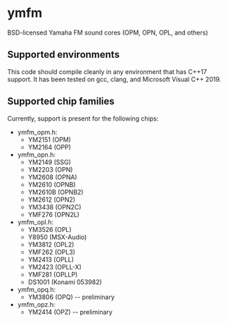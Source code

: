 # ymfm
BSD-licensed Yamaha FM sound cores (OPM, OPN, OPL, and others)

## Supported environments

This code should compile cleanly in any environment that has C++17 support.
It has been tested on gcc, clang, and Microsoft Visual C++ 2019.

## Supported chip families

Currently, support is present for the following chips:

* ymfm_opm.h:
	* YM2151 (OPM)
	* YM2164 (OPP)
* ymfm_opn.h:
	* YM2149 (SSG)
	* YM2203 (OPN)
	* YM2608 (OPNA)
	* YM2610 (OPNB)
	* YM2610B (OPNB2)
	* YM2612 (OPN2)
	* YM3438 (OPN2C)
	* YMF276 (OPN2L)
* ymfm_opl.h:
	* YM3526 (OPL)
	* Y8950 (MSX-Audio)
	* YM3812 (OPL2)
	* YMF262 (OPL3)
	* YM2413 (OPLL)
	* YM2423 (OPLL-X)
	* YMF281 (OPLLP)
	* DS1001 (Konami 053982)
* ymfm_opq.h:
	* YM3806 (OPQ) -- preliminary
* ymfm_opz.h:
	* YM2414 (OPZ) -- preliminary

